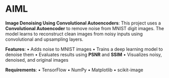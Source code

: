 # AIML

**Image Denoising Using Convolutional Autoencoders**:
This project uses a **Convolutional Autoencoder** to remove noise from MNIST digit images. The model learns to reconstruct clean images from noisy inputs using convolutional and upsampling layers.

**Features**:
•	Adds noise to MNIST images
•	Trains a deep learning model to denoise them
•	Evaluates results using **PSNR** and **SSIM**
•	Visualizes noisy, denoised, and original images

**Requirements**:
•	TensorFlow
•	NumPy
•	Matplotlib
•	scikit-image

